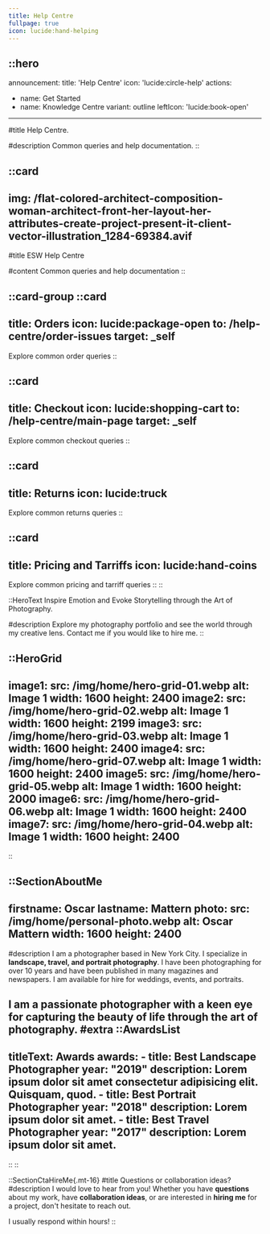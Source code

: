 ```yaml
---
title: Help Centre
fullpage: true
icon: lucide:hand-helping
---
```


::hero
---
announcement:
  title: 'Help Centre'
  icon: 'lucide:circle-help'
actions:
  - name: Get Started
  - name: Knowledge Centre
    variant: outline
    leftIcon: 'lucide:book-open'
---

#title
Help Centre.

#description
Common queries and help documentation.
::


::card
---
img: /flat-colored-architect-composition-woman-architect-front-her-layout-her-attributes-create-project-present-it-client-vector-illustration_1284-69384.avif
---
#title
ESW Help Centre

#content
Common queries and help documentation
::



::card-group
  ::card
  ---
  title: Orders
  icon: lucide:package-open
  to: /help-centre/order-issues
  target: _self
  ---
  Explore common order queries
  ::

  ::card
  ---
  title: Checkout
  icon: lucide:shopping-cart
  to: /help-centre/main-page
  target: _self
  ---
  Explore common checkout queries
  ::

  ::card
  ---
  title: Returns
  icon: lucide:truck
  ---
  Explore common returns queries
  ::

  ::card
  ---
  title: Pricing and Tarriffs
  icon: lucide:hand-coins
  ---
  Explore common pricing and tarriff queries
  ::
::

::HeroText
Inspire Emotion and Evoke Storytelling through the Art of Photography.

#description
Explore my photography portfolio and see the world through my creative lens. Contact me if you would like to hire me.
::

::HeroGrid
---
image1:
  src: /img/home/hero-grid-01.webp
  alt: Image 1
  width: 1600
  height: 2400
image2:
  src: /img/home/hero-grid-02.webp
  alt: Image 1
  width: 1600
  height: 2199
image3:
  src: /img/home/hero-grid-03.webp
  alt: Image 1
  width: 1600
  height: 2400
image4:
  src: /img/home/hero-grid-07.webp
  alt: Image 1
  width: 1600
  height: 2400
image5:
  src: /img/home/hero-grid-05.webp
  alt: Image 1
  width: 1600
  height: 2000
image6:
  src: /img/home/hero-grid-06.webp
  alt: Image 1
  width: 1600
  height: 2400
image7:
  src: /img/home/hero-grid-04.webp
  alt: Image 1
  width: 1600
  height: 2400
---
::

::SectionAboutMe
---
firstname: Oscar 
lastname: Mattern
photo:
  src: /img/home/personal-photo.webp
  alt: Oscar Mattern
  width: 1600
  height: 2400
---
#description
I am a photographer based in New York City. I specialize in __landscape, travel, and portrait photography__. I have been photographing for over 10 years and have been published in many magazines and newspapers. I am available for hire for weddings, events, and portraits. 

I am a passionate photographer with a keen eye for capturing the beauty of life through the art of photography.
#extra
  ::AwardsList
  ---
  titleText: Awards
  awards:
    - title: Best Landscape Photographer
      year: "2019"
      description: Lorem ipsum dolor sit amet consectetur adipisicing elit. Quisquam, quod.
    - title: Best Portrait Photographer
      year: "2018"
      description: Lorem ipsum dolor sit amet.
    - title: Best Travel Photographer
      year: "2017"
      description: Lorem ipsum dolor sit amet.
  ---
  ::
::


::SectionCtaHireMe{.mt-16}
#title
Questions or collaboration ideas?
#description
I would love to hear from you! Whether you have __questions__ about my work, have __collaboration ideas__, or are interested in __hiring me__ for a project, don't hesitate to reach out.

I usually respond within hours!
::




                                            
